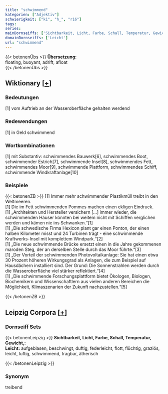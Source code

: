 ```yaml
---
title: "schwimmend"
kategorien: ["Adjektiv"]
schwierigkeit: ["k1", "h_", "r16"]
tags:
series:
mainDornseiffs: ['Sichtbarkeit, Licht, Farbe, Schall, Temperatur, Gewicht,']
domainDornseiffs: ['Leicht']
url: "schwimmend"
---
```


{{< betonenÜbs >}}
**Übersetzung:**  
floating, buoyant, adrift, afloat  
{{< /betonenÜbs >}}

## Wiktionary [[+](https://de.wiktionary.org/wiki/schwimmend)]

### Bedeutungen
[1] vom Auftrieb an der Wasseroberfläche gehalten werdend  

### Redewendungen
[1] in Geld schwimmend  

### Wortkombinationen
[1] mit Substantiv: schwimmendes Bauwerk[6], schwimmendes Boot, schwimmender Estrich[7], schwimmende Insel[8], schwimmendes Fett, schwimmendes Moor[9], schwimmende Plattform, schwimmendes Schiff, schwimmende Windkraftanlage[10]  

### Beispiele
{{< betonenZB >}}
[1] Immer mehr schwimmender Plastikmüll treibt in den Weltmeeren.  
[1] Die im Fett schwimmenden Pommes machen einen ekligen Eindruck.  
[1] „Architekten und Hersteller versichern […] immer wieder, die schwimmenden Häuser könnten bei weitem nicht mit Schiffen verglichen werden und kämen nie ins Schwanken.“[1]  
[1] „Die schwedische Firma Hexicon plant gar einen Ponton, der einen halben Kilometer misst und 24 Turbinen trägt - eine schwimmende Kraftwerks-Insel mit komplettem Windpark.“[2]  
[1] „Die neue schwimmende Brücke ersetzt einen in die Jahre gekommenen maroden Steg, der an derselben Stelle durch das Moor führte.“[3]  
[1] „Der Vorteil der schwimmenden Photovoltaikanlage: Sie hat einen etwa 30 Prozent höheren Wirkungsgrad als Anlagen, die zum Beispiel auf Hausdächern installiert sind. Der Grund: Die Sonnenstrahlen werden durch die Wasseroberfläche viel stärker reflektiert.“[4]  
[1] „Die schwimmende Forschungsplattform bietet Ökologen, Biologen, Biochemikern und Wissenschaftlern aus vielen anderen Bereichen die Möglichkeit, Klimaszenarien der Zukunft nachzustellen.“[5]  

{{< /betonenZB >}}

## Leipzig Corpora [[+](https://corpora.uni-leipzig.de/en/res?word=schwimmend&corpusId=deu_newscrawl-public_2018)]

### Dornseiff Sets
{{< betonenLeipzig >}}
**Sichtbarkeit, Licht, Farbe, Schall, Temperatur, Gewicht,:**  
**Leicht:** aufgeblasen, beschwingt, duftig, federleicht, flott, flüchtig, graziös, leicht, luftig, schwimmend, tragbar, ätherisch  

{{< /betonenLeipzig >}}

### Synonym
treibend

